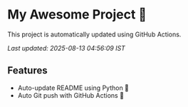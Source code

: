 # My Awesome Project 🚀

This project is automatically updated using GitHub Actions.

_Last updated: 2025-08-13 04:56:09 IST_

## Features
- Auto-update README using Python 🐍
- Auto Git push with GitHub Actions 🤖
